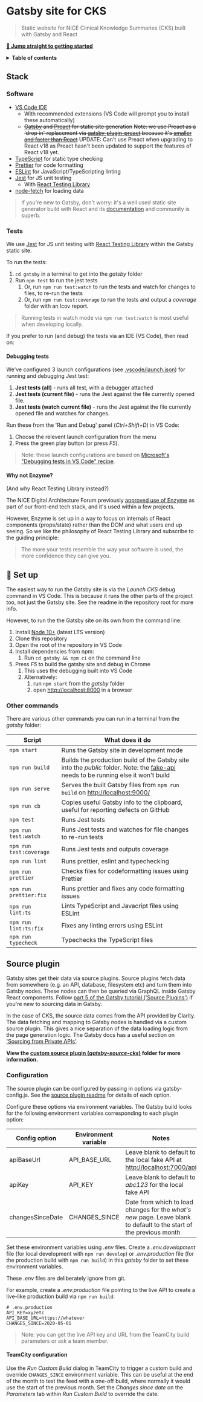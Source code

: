 # Gatsby site for CKS

> Static website for NICE Clinical Knowledge Summaries (CKS) built with Gatsby and React

[**:rocket: Jump straight to getting started**](#rocket-set-up)

<details>
<summary><strong>Table of contents</strong></summary>
<!-- START doctoc -->

- [Gatsby site for CKS](#gatsby-site-for-cks) - [Stack](#stack) - [Software](#software) - [Tests](#tests) - [Debugging tests](#debugging-tests) - [Why not Enzyme?](#why-not-enzyme) - [:rocket: Set up](#rocket-set-up) - [Other commands](#other-commands) - [Source plugin](#source-plugin) - [Configuration](#configuration) - [TeamCity configuration](#teamcity-configuration)

<!-- END doctoc -->
</details>

## Stack

### Software

- [VS Code IDE](https://code.visualstudio.com/)
  - With recommended extensions (VS Code will prompt you to install these automatically)
  - ~~[Gatsby](https://www.gatsbyjs.org/) and [Preact](https://preactjs.com/) for static site generation~~
    ~~Note: we use Preact as a 'drop in' replacement via [gatsby-plugin-preact](https://www.gatsbyjs.com/plugins/gatsby-plugin-preact/) because it's [smaller and faster than React](https://dev.to/hdoro/make-gatsby-faster-with-preact-1-loc-4nd6)~~
    UPDATE: Can't use Preact when upgrading to React v18 as Preact hasn't been updated to support the features of React v18 yet.
- [TypeScript](https://www.typescriptlang.org/) for static type checking
- [Prettier](https://prettier.io/) for code formatting
- [ESLint](https://eslint.org/) for JavaScript/TypeScripting linting
- [Jest](https://jestjs.io/) for JS unit testing
  - With [React Testing Library](https://testing-library.com/docs/react-testing-library/intro)
- [node-fetch](https://www.npmjs.com/package/node-fetch) for loading data

> If you're new to Gatsby, don't worry: it's a well used static site generator build with React and its [documentation](https://www.gatsbyjs.org/docs/) and community is superb.

### Tests

We use [Jest](https://jestjs.io/) for JS unit testing with [React Testing Library](https://testing-library.com/docs/react-testing-library/intro) within the Gatsby static site.

To run the tests:

1. `cd gatsby` in a terminal to get into the _gatsby_ folder
2. Run `npm test` to run the jest tests
   1. Or, run `npm run test:watch` to run the tests and watch for changes to files, to re-run the tests
   2. Or, run `npm run test:coverage` to run the tests and output a _coverage_ folder with an lcov report.

> Running tests in watch mode via `npm run test:watch` is most useful when developing locally.

If you prefer to run (and debug) the tests via an IDE (VS Code), then read on:

#### Debugging tests

We've configured 3 launch configurations (see [.vscode/launch.json](.vscode/launch.json)) for running and debugging Jest test:

1. **Jest tests (all)** - runs all test, with a debugger attached
2. **Jest tests (current file)** - runs the Jest against the file currently opened file.
3. **Jest tests (watch current file)** - runs the Jest against the file currently opened file and watches for changes.

Run these from the 'Run and Debug' panel (_Ctrl+Shift+D_) in VS Code:

1. Choose the relevent launch configuration from the menu
2. Press the green play button (or press _F5_).

> Note: these launch configurations are based on [Microsoft's "Debugging tests in VS Code" recipe](https://github.com/microsoft/vscode-recipes/tree/master/debugging-jest-tests).

#### Why not Enzyme?

(And why React Testing Library instead?)

The NICE Digital Architecture Forum previously [approved use of Enzyme](https://github.com/nice-digital/technology-radar/commit/d91648f10c68457bd3a6922abd3441fbd8bd9f4f#diff-e19433e580cdcbfea7a30b748229225eR16) as part of our front-end tech stack, and it's used within a few projects.

However, Enzyme is set up in a way to focus on internals of React components (props/state) rather than the DOM and what users end up seeing. So we like the philosophy of React Testing Library and subscribe to the guiding principle:

> The more your tests resemble the way your software is used, the more confidence they can give you.

## :rocket: Set up

The easiest way to run the Gatsby site is via the _Launch CKS_ debug command in VS Code. This is because it runs the other parts of the project too, not just the Gatsby site. See the readme in the repository root for more info.

However, to run the the Gatsby site on its own from the command line:

1. Install [Node 10+](https://nodejs.org/en/download/) (latest LTS version)
2. Clone this repository
3. Open the root of the repository in VS Code
4. Install dependencies from npm:
   1. Run `cd gatsby && npm ci` on the command line
5. Press _F5_ to build the gatsby site and debug in Chrome
   1. This uses the debugging built into VS Code
   2. Alternatively:
      1. run `npm start` from the _gatsby_ folder
      2. open <http://localhost:8000> in a browser

### Other commands

There are various other commands you can run in a terminal from the _gatsby_ folder:

| Script                  | What does it do                                                                                                                                        |
| ----------------------- | ------------------------------------------------------------------------------------------------------------------------------------------------------ |
| `npm start`             | Runs the Gatsby site in development mode                                                                                                               |
| `npm run build`         | Builds the production build of the Gatsby site into the _public_ folder. Note: the [fake-api](fake-api#readme) needs to be running else it won't build |
| `npm run serve`         | Serves the built Gatsby files from `npm run build` on <http://localhost:9000/>                                                                         |
| `npm run cb`            | Copies useful Gatsby info to the clipboard, useful for reporting defects on GitHub                                                                     |
| `npm test`              | Runs Jest tests                                                                                                                                        |
| `npm run test:watch`    | Runs Jest tests and watches for file changes to re-run tests                                                                                           |
| `npm run test:coverage` | Runs Jest tests and outputs coverage                                                                                                                   |
| `npm run lint`          | Runs prettier, eslint and typechecking                                                                                                                 |
| `npm run prettier`      | Checks files for codeformatting issues using Prettier                                                                                                  |
| `npm run prettier:fix`  | Runs prettier and fixes any code formatting issues                                                                                                     |
| `npm run lint:ts`       | Lints TypeScript and Javacript files using ESLint                                                                                                      |
| `npm run lint:ts:fix`   | Fixes any linting errors using ESLint                                                                                                                  |
| `npm run typecheck`     | Typechecks the TypeScript files                                                                                                                        |

## Source plugin

Gatsby sites get their data via source plugins. Source plugins fetch data from somewhere (e.g. an API, database, filesystem etc) and turn them into Gatsby nodes. These nodes can then be queried via GraphQL inside Gatsby React components. Follow [part 5 of the Gatsby tutorial ('Source Plugins')](https://www.gatsbyjs.org/tutorial/part-five/) if you're new to sourcing data in Gatsby.

In the case of CKS, the source data comes from the API provided by Clarity. The data fetching and mapping to Gatsby nodes is handled via a custom source plugin. This gives a nice separation of the data loading logic from the page generation logic. The Gatsby docs has a useful section on ['Sourcing from Private APIs'](https://www.gatsbyjs.org/docs/sourcing-from-private-apis/).

**View the [custom source plugin (_gatsby-source-cks_)](plugins/gatsby-source-cks) folder for more information.**

### Configuration

The source plugin can be configured by passing in options via gatsby-config.js. See the [source plugin readme](plugins/gatsby-source-cks/README.md#configuration) for details of each option.

Configure these options via environment variables. The Gatsby build looks for the following environment variables corresponding to each plugin option:

| Config option    | Environment variable | Notes                                                                                                                |
| ---------------- | -------------------- | -------------------------------------------------------------------------------------------------------------------- |
| apiBaseUrl       | API_BASE_URL         | Leave blank to default to the local fake API at <http://localhost:7000/api>                                          |
| apiKey           | API_KEY              | Leave blank to default to _abc123_ for the local fake API                                                            |
| changesSinceDate | CHANGES_SINCE        | Date from which to load changes for the _what's new_ page. Leave blank to default to the start of the previous month |

Set these environment variables using _.env_ files. Create a _.env.development_ file (for local development with `npm run develop`) or _.env.production_ file (for the production build with `npm run build`) in this _gatsby_ folder to set these environment variables.

These _.env_ files are deliberately ignore from git.

For example, create a _.env.production_ file pointing to the live API to create a live-like production build via `npm run build`:

```
# .env.production
API_KEY=xyzetc
API_BASE_URL=https://whatever
CHANGES_SINCE=2020-05-01
```

> Note: you can get the live API key and URL from the TeamCity build parameters or ask a team member.

#### TeamCity configuration

Use the _Run Custom Build_ dialog in TeamCity to trigger a custom build and override `CHANGES_SINCE` environment variable. This can be useful at the end of the month to test the feed with a one-off build, where normally it would use the start of the previous month. Set the _Changes since date_ on the _Parameters_ tab within _Run Custom Build_ to override the date.
